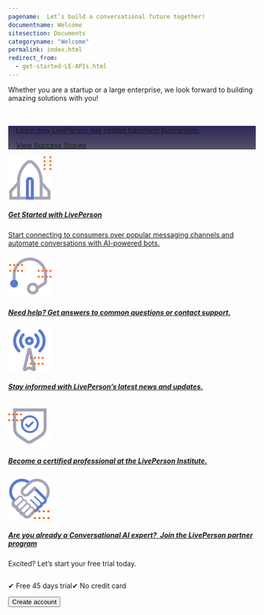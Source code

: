 ```yaml
---
pagename:  Let’s build a conversational future together!
documentname: Welcome
sitesection: Documents
categoryname: "Welcome"
permalink: index.html
redirect_from:
  - get-started-LE-APIs.html
---
```

Whether you are a startup or a large enterprise, we look forward to building amazing solutions with you!

<div class="card-container">
  <div id="success-stories" class="welcome-card" style="background-image: linear-gradient(180deg, rgba(15, 9, 67, 0.88) 0%, rgba(41, 39, 64, 0.8) 100%),
        url('../img/img-BG.png');">
    <a href="https://www.liveperson.com/resources/success-stories/">
      <p class="success-stories-header" style="margin-top: 48px; margin-left: 16px;"> Learn how LivePerson has helped transform businesses.</p>
      <p class="free-trial-label" style="margin-left: 16px;"> View Success Stories</p>
    </a>
  </div>
  <div class="welcome-card">
    <a target="_blank" href="/overview.html"> 
      <img class="container-image" src="img/ic_get_started.svg"/>
      <h5 class="welcome-title">Get Started with LivePerson</h5>
      <p class="welcome-content">Start connecting to consumers over popular messaging channels and automate conversations with AI-powered bots.</p>
    </a>
  </div>
  <div class="welcome-card">
    <a target="_blank" href="https://knowledge.liveperson.com/troubleshooting-how-to-contact-support.html"> 
      <img class="container-image" src="img/ic_support.svg"/>
      <h5 class="welcome-title">Need help? Get answers to common questions or contact support.</h5>
    </a>
  </div>
  <div class="welcome-card">
    <a target="_blank" href="https://knowledge.liveperson.com/whats-new-latest-whats-new.html"> 
      <img class="container-image" src="img/ic_news.svg"/>
      <h5 class="welcome-title">Stay informed with LivePerson’s latest news and updates.</h5>
    </a>
  </div>

  <div class="welcome-card">
    <a target="_blank" href="https://institute.liveperson.com/"> 
      <img class="container-image" src="img/ic_APIs.svg"/>
      <h5 class="welcome-title">Become a certified professional at the LivePerson Institute.</h5>
    </a>
  </div>

  <div class="welcome-card">
    <a target="_blank" href="https://www.liveperson.com/signup/"> 
      <img class="container-image" src="img/ic_partners.svg"/>
      <h5 class="welcome-title">Are you already a Conversational AI expert?  Join the LivePerson partner program</h5>
    </a>
  </div>
</div>
<div id="free-trial">
    <div id="free-trial-content-container">
      <p class="free-trial-header">Excited? Let’s start your free trial today.</p>
      <div style="display:flex">
        <p class="free-trial-label"> &#10004; Free 45 days trial</p>
        <p class="free-trial-label">&#10004; No credit card</p>
      </div>   
    </div>
    <div id="free-trial-button-welcome">
      <a target="_blank" href="https://developers.liveperson.com/register.html">
        <button id="create-button">Create account</button>
      </a>
    </div>
</div>
